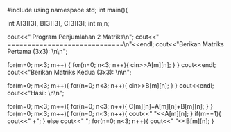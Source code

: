 #include <iostream>
using namespace std;
int main(){
  
  int A[3][3], B[3][3], C[3][3];
  int m,n; 
  
  cout<<"      Program Penjumlahan 2 Matriks\n";
  cout<<"      =============================\n"<<endl;
  cout<<"Berikan Matriks Pertama (3x3): \n\n";
  
  for(m=0; m<3; m++) {
  	for(n=0; n<3; n++){
            cin>>A[m][n];
        }
  }
  cout<<endl;
  cout<<"Berikan Matriks Kedua (3x3): \n\n";
  
  for(m=0; m<3; m++){
        for(n=0; n<3; n++){
            cin>>B[m][n];
        }
  }
  cout<<endl;
  cout<<"Hasil: \n\n";
    
  for(m=0; m<3; m++){
        for(n=0; n<3; n++){
            C[m][n]=A[m][n]+B[m][n];
        }
  }
 for(m=0; m<3; m++){
        for(n=0; n<3; n++){
            cout<<" "<<A[m][n];
 }
        if(m==1){
            cout<<" +";
        }
        else
        cout<<"  ";
        for(n=0; n<3; n++){
            cout<<" "<<B[m][n];
        } 
